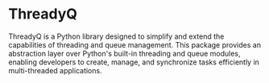 # ThreadyQ
ThreadyQ is a Python library designed to simplify and extend the capabilities of threading and queue management. This package provides an abstraction layer over Python's built-in threading and queue modules, enabling developers to create, manage, and synchronize tasks efficiently in multi-threaded applications.
